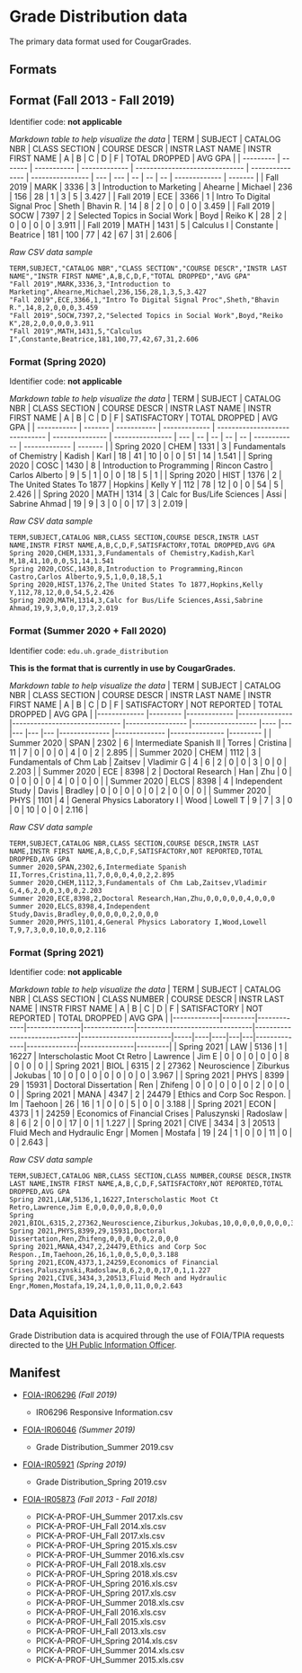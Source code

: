 # Grade Distribution data

The primary data format used for CougarGrades.

## Formats

## Format (Fall 2013 - Fall 2019)

Identifier code: **not applicable**


*Markdown table to help visualize the data*
| TERM      | SUBJECT | CATALOG NBR | CLASS SECTION | COURSE DESCR                   | INSTR LAST NAME | INSTR FIRST NAME | A   | B   | C  | D  | F  | TOTAL DROPPED | AVG GPA |
| --------- | ------- | ----------- | ------------- | ------------------------------ | --------------- | ---------------- | --- | --- | -- | -- | -- | ------------- | ------- |
| Fall 2019 | MARK    | 3336        | 3             | Introduction to Marketing      | Ahearne         | Michael          | 236 | 156 | 28 | 1  | 3  | 5             | 3.427   |
| Fall 2019 | ECE     | 3366        | 1             | Intro To Digital Signal Proc   | Sheth           | Bhavin R.        | 14  | 8   | 2  | 0  | 0  | 0             | 3.459   |
| Fall 2019 | SOCW    | 7397        | 2             | Selected Topics in Social Work | Boyd            | Reiko K          | 28  | 2   | 0  | 0  | 0  | 0             | 3.911   |
| Fall 2019 | MATH    | 1431        | 5             | Calculus I                     | Constante       | Beatrice         | 181 | 100 | 77 | 42 | 67 | 31            | 2.606   |

*Raw CSV data sample*
```csv
TERM,SUBJECT,"CATALOG NBR","CLASS SECTION","COURSE DESCR","INSTR LAST NAME","INSTR FIRST NAME",A,B,C,D,F,"TOTAL DROPPED","AVG GPA"
"Fall 2019",MARK,3336,3,"Introduction to Marketing",Ahearne,Michael,236,156,28,1,3,5,3.427
"Fall 2019",ECE,3366,1,"Intro To Digital Signal Proc",Sheth,"Bhavin R.",14,8,2,0,0,0,3.459
"Fall 2019",SOCW,7397,2,"Selected Topics in Social Work",Boyd,"Reiko K",28,2,0,0,0,0,3.911
"Fall 2019",MATH,1431,5,"Calculus I",Constante,Beatrice,181,100,77,42,67,31,2.606
```

### Format (Spring 2020)

Identifier code: **not applicable**

*Markdown table to help visualize the data*
| TERM        | SUBJECT | CATALOG NBR | CLASS SECTION | COURSE DESCR                   | INSTR LAST NAME | INSTR FIRST NAME | A   | B  | C  | D  | F  | SATISFACTORY | TOTAL DROPPED | AVG GPA |
| ----------- | ------- | ----------- | ------------- | ------------------------------ | --------------- | ---------------- | --- | -- | -- | -- | -- | ------------ | ------------- | ------- |
| Spring 2020 | CHEM    | 1331        | 3             | Fundamentals of Chemistry      | Kadish          | Karl             | 18  | 41 | 10 | 0  | 0  | 51           | 14            | 1.541   |
| Spring 2020 | COSC    | 1430        | 8             | Introduction to Programming    | Rincon Castro   | Carlos Alberto   | 9   | 5  | 1  | 0  | 0  | 18           | 5             | 1       |
| Spring 2020 | HIST    | 1376        | 2             | The United States To 1877      | Hopkins         | Kelly Y          | 112 | 78 | 12 | 0  | 0  | 54           | 5             | 2.426   |
| Spring 2020 | MATH    | 1314        | 3             | Calc for Bus/Life Sciences     | Assi            | Sabrine Ahmad    | 19  | 9  | 3  | 0  | 0  | 17           | 3             | 2.019   |

*Raw CSV data sample*
```csv
TERM,SUBJECT,CATALOG NBR,CLASS SECTION,COURSE DESCR,INSTR LAST NAME,INSTR FIRST NAME,A,B,C,D,F,SATISFACTORY,TOTAL DROPPED,AVG GPA
Spring 2020,CHEM,1331,3,Fundamentals of Chemistry,Kadish,Karl M,18,41,10,0,0,51,14,1.541
Spring 2020,COSC,1430,8,Introduction to Programming,Rincon Castro,Carlos Alberto,9,5,1,0,0,18,5,1
Spring 2020,HIST,1376,2,The United States To 1877,Hopkins,Kelly Y,112,78,12,0,0,54,5,2.426
Spring 2020,MATH,1314,3,Calc for Bus/Life Sciences,Assi,Sabrine Ahmad,19,9,3,0,0,17,3,2.019
```

### Format (Summer 2020 + Fall 2020)

Identifier code: `edu.uh.grade_distribution`

**This is the format that is currently in use by CougarGrades.**

*Markdown table to help visualize the data*
| TERM        	| SUBJECT 	| CATALOG NBR 	| CLASS SECTION 	| COURSE DESCR                 	| INSTR LAST NAME 	| INSTR FIRST NAME 	| A  	| B 	| C 	| D 	| F 	| SATISFACTORY 	| NOT REPORTED 	| TOTAL DROPPED 	| AVG GPA 	|
|-------------	|---------	|-------------	|---------------	|------------------------------	|-----------------	|------------------	|----	|---	|---	|---	|---	|--------------	|--------------	|---------------	|---------	|
| Summer 2020 	| SPAN    	| 2302        	| 6             	| Intermediate Spanish II      	| Torres          	| Cristina         	| 11 	| 7 	| 0 	| 0 	| 0 	| 4            	| 0            	| 2             	| 2.895   	|
| Summer 2020 	| CHEM    	| 1112        	| 3             	| Fundamentals of Chm Lab      	| Zaitsev         	| Vladimir G       	| 4  	| 6 	| 2 	| 0 	| 0 	| 3            	| 0            	| 0             	| 2.203   	|
| Summer 2020 	| ECE     	| 8398        	| 2             	| Doctoral Research            	| Han             	| Zhu              	| 0  	| 0 	| 0 	| 0 	| 0 	| 4            	| 0            	| 0             	| 0       	|
| Summer 2020 	| ELCS    	| 8398        	| 4             	| Independent Study            	| Davis           	| Bradley          	| 0  	| 0 	| 0 	| 0 	| 0 	| 2            	| 0            	| 0             	| 0       	|
| Summer 2020 	| PHYS    	| 1101        	| 4             	| General Physics Laboratory I 	| Wood            	| Lowell T         	| 9  	| 7 	| 3 	| 0 	| 0 	| 10           	| 0            	| 0             	| 2.116   	|

*Raw CSV data sample*
```csv
TERM,SUBJECT,CATALOG NBR,CLASS SECTION,COURSE DESCR,INSTR LAST NAME,INSTR FIRST NAME,A,B,C,D,F,SATISFACTORY,NOT REPORTED,TOTAL DROPPED,AVG GPA
Summer 2020,SPAN,2302,6,Intermediate Spanish II,Torres,Cristina,11,7,0,0,0,4,0,2,2.895
Summer 2020,CHEM,1112,3,Fundamentals of Chm Lab,Zaitsev,Vladimir G,4,6,2,0,0,3,0,0,2.203
Summer 2020,ECE,8398,2,Doctoral Research,Han,Zhu,0,0,0,0,0,4,0,0,0
Summer 2020,ELCS,8398,4,Independent Study,Davis,Bradley,0,0,0,0,0,2,0,0,0
Summer 2020,PHYS,1101,4,General Physics Laboratory I,Wood,Lowell T,9,7,3,0,0,10,0,0,2.116
```

### Format (Spring 2021)

Identifier code: **not applicable**

*Markdown table to help visualize the data*
| TERM        | SUBJECT | CATALOG NBR | CLASS SECTION | CLASS NUMBER | COURSE DESCR                   | INSTR LAST NAME             | INSTR FIRST NAME        | A   | B  | C  | D | F | SATISFACTORY | NOT REPORTED | TOTAL DROPPED | AVG GPA |
|-------------|---------|-------------|---------------|--------------|--------------------------------|-----------------------------|-------------------------|-----|----|----|---|---|--------------|--------------|---------------|---------|
| Spring 2021 | LAW     | 5136        | 1             | 16227        | Interscholastic Moot Ct Retro  | Lawrence                    | Jim E                   | 0   | 0  | 0  | 0 | 0 | 8            | 0            | 0             | 0       |
| Spring 2021 | BIOL    | 6315        | 2             | 27362        | Neuroscience                   | Ziburkus                    | Jokubas                 | 10  | 0  | 0  | 0 | 0 | 0            | 0            | 0             | 3.967   |
| Spring 2021 | PHYS    | 8399        | 29            | 15931        | Doctoral Dissertation          | Ren                         | Zhifeng                 | 0   | 0  | 0  | 0 | 0 | 2            | 0            | 0             | 0       |
| Spring 2021 | MANA    | 4347        | 2             | 24479        | Ethics and Corp Soc Respon.    | Im                          | Taehoon                 | 26  | 16 | 1  | 0 | 0 | 5            | 0            | 0             | 3.188   |
| Spring 2021 | ECON    | 4373        | 1             | 24259        | Economics of Financial Crises  | Paluszynski                 | Radoslaw                | 8   | 6  | 2  | 0 | 0 | 17           | 0            | 1             | 1.227   |
| Spring 2021 | CIVE    | 3434        | 3             | 20513        | Fluid Mech and Hydraulic Engr  | Momen                       | Mostafa                 | 19  | 24 | 1  | 0 | 0 | 11           | 0            | 0             | 2.643   |

*Raw CSV data sample*
```csv
TERM,SUBJECT,CATALOG NBR,CLASS SECTION,CLASS NUMBER,COURSE DESCR,INSTR LAST NAME,INSTR FIRST NAME,A,B,C,D,F,SATISFACTORY,NOT REPORTED,TOTAL DROPPED,AVG GPA
Spring 2021,LAW,5136,1,16227,Interscholastic Moot Ct Retro,Lawrence,Jim E,0,0,0,0,0,8,0,0,0
Spring 2021,BIOL,6315,2,27362,Neuroscience,Ziburkus,Jokubas,10,0,0,0,0,0,0,0,3.967
Spring 2021,PHYS,8399,29,15931,Doctoral Dissertation,Ren,Zhifeng,0,0,0,0,0,2,0,0,0
Spring 2021,MANA,4347,2,24479,Ethics and Corp Soc Respon.,Im,Taehoon,26,16,1,0,0,5,0,0,3.188
Spring 2021,ECON,4373,1,24259,Economics of Financial Crises,Paluszynski,Radoslaw,8,6,2,0,0,17,0,1,1.227
Spring 2021,CIVE,3434,3,20513,Fluid Mech and Hydraulic Engr,Momen,Mostafa,19,24,1,0,0,11,0,0,2.643
```

## Data Aquisition

Grade Distribution data is acquired through the use of FOIA/TPIA requests directed to the [UH Public Information Officer](http://www.uh.edu/legal-affairs/general-counsel/texas-public-information/).

## Manifest

- [FOIA-IR06296](https://github.com/cougargrades/FOIA-IR06296) *(Fall 2019)*
    - IR06296 Responsive Information.csv

- [FOIA-IR06046](https://github.com/cougargrades/FOIA-IR06046) *(Summer 2019)*
    - Grade Distribution_Summer 2019.csv

- [FOIA-IR05921](https://github.com/cougargrades/FOIA-IR05921) *(Spring 2019)*
    - Grade Distribution_Spring 2019.csv

- [FOIA-IR05873](https://github.com/cougargrades/FOIA-IR05873) *(Fall 2013 - Fall 2018)*
    - PICK-A-PROF-UH_Summer 2017.xls.csv
    - PICK-A-PROF-UH_Fall 2014.xls.csv
    - PICK-A-PROF-UH_Fall 2017.xls.csv
    - PICK-A-PROF-UH_Spring 2015.xls.csv
    - PICK-A-PROF-UH_Summer 2016.xls.csv
    - PICK-A-PROF-UH_Fall 2018.xls.csv
    - PICK-A-PROF-UH_Spring 2018.xls.csv
    - PICK-A-PROF-UH_Spring 2016.xls.csv
    - PICK-A-PROF-UH_Spring 2017.xls.csv
    - PICK-A-PROF-UH_Summer 2018.xls.csv
    - PICK-A-PROF-UH_Fall 2016.xls.csv
    - PICK-A-PROF-UH_Fall 2015.xls.csv
    - PICK-A-PROF-UH_Fall 2013.xls.csv
    - PICK-A-PROF-UH_Spring 2014.xls.csv
    - PICK-A-PROF-UH_Summer 2014.xls.csv
    - PICK-A-PROF-UH_Summer 2015.xls.csv
